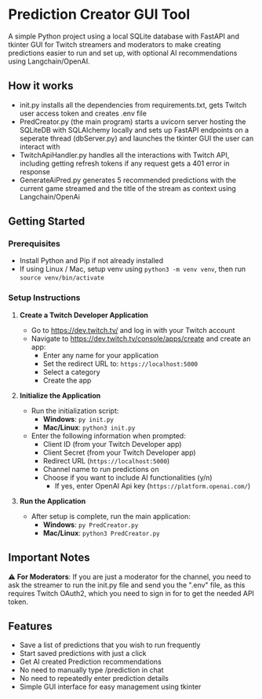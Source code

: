 # Prediction Creator GUI Tool

A simple Python project using a local SQLite database with FastAPI and tkinter GUI for Twitch streamers and moderators to make creating predictions easier to run and set up, with optional AI recommendations using Langchain/OpenAI.

## How it works
- init.py installs all the dependencies from requirements.txt, gets Twitch user access token and creates .env file
- PredCreator.py (the main program) starts a uvicorn server hosting the SQLiteDB with SQLAlchemy locally and sets up FastAPI endpoints on a seperate thread (dbServer.py) and launches the tkinter GUI the user can interact with
- TwitchApiHandler.py handles all the interactions with Twitch API, including getting refresh tokens if any request gets a 401 error in response
- GenerateAiPred.py generates 5 recommended predictions with the current game streamed and the title of the stream as context using Langchain/OpenAi

## Getting Started

### Prerequisites
- Install Python and Pip if not already installed
- If using Linux / Mac, setup venv using `python3 -m venv venv`, then run `source venv/bin/activate`

### Setup Instructions

1. **Create a Twitch Developer Application**
   - Go to https://dev.twitch.tv/ and log in with your Twitch account
   - Navigate to https://dev.twitch.tv/console/apps/create and create an app:
     - Enter any name for your application
     - Set the redirect URL to: `https://localhost:5000`
     - Select a category
     - Create the app

2. **Initialize the Application**
   - Run the initialization script:
     - **Windows**: `py init.py`
     - **Mac/Linux**: `python3 init.py`
   - Enter the following information when prompted:
     - Client ID (from your Twitch Developer app)
     - Client Secret (from your Twitch Developer app)
     - Redirect URL (`https://localhost:5000`)
     - Channel name to run predictions on
     - Choose if you want to include AI functionalities (y/n)
        - If yes, enter OpenAI Api key (`https://platform.openai.com/`)

3. **Run the Application**
   - After setup is complete, run the main application:
     - **Windows**: `py PredCreator.py`
     - **Mac/Linux**: `python3 PredCreator.py`

## Important Notes

⚠️ **For Moderators**: If you are just a moderator for the channel, you need to ask the streamer to run the init.py file and send you the ".env" file, as this requires Twitch OAuth2, which you need to sign in for to get the needed API token.

## Features

- Save a list of predictions that you wish to run frequently
- Start saved predictions with just a click
- Get AI created Prediction recommendations
- No need to manually type /prediction in chat
- No need to repeatedly enter prediction details
- Simple GUI interface for easy management using tkinter
